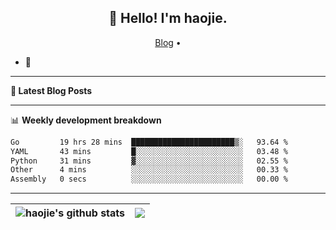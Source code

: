 <h2 align="center">👋 Hello! I'm haojie.</h2>
<p align="center">
  <a href="https://aoyouer.com">Blog</a> •
</p>


- 🔭 


-------

**📝 Latest Blog Posts**


-------

📊 **Weekly development breakdown**
<!--START_SECTION:waka-->

```txt
Go         19 hrs 28 mins  ███████████████████████▒░   93.64 %
YAML       43 mins         █░░░░░░░░░░░░░░░░░░░░░░░░   03.48 %
Python     31 mins         ▓░░░░░░░░░░░░░░░░░░░░░░░░   02.55 %
Other      4 mins          ░░░░░░░░░░░░░░░░░░░░░░░░░   00.33 %
Assembly   0 secs          ░░░░░░░░░░░░░░░░░░░░░░░░░   00.00 %
```

<!--END_SECTION:waka-->

-------



| <img align="center" src="https://github-readme-stats.vercel.app/api?username=haojie06&show_icons=true&theme=graywhite&show_icons=true&count_private=true&include_all_commits=true&hide_border=true" alt="haojie's github stats" /> | <img align="center" src="https://github-readme-stats.vercel.app/api/top-langs/?username=haojie06&layout=compact&theme=graywhite&hide_border=true&hide=css,html" /> |
| ------------- | ------------- |


